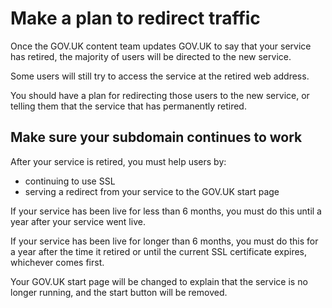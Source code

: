# Make a plan to redirect traffic

Once the GOV.UK content team updates GOV.UK to say that your service has retired, the majority of users will be directed 
to the new service.

Some users will still try to access the service at the retired web address.

You should have a plan for redirecting those users to the new service, or telling them that the service that has 
permanently retired.

## Make sure your subdomain continues to work

After your service is retired, you must help users by:

* continuing to use SSL
* serving a redirect from your service to the GOV.UK start page

If your service has been live for less than 6 months, you must do this until a year after your service went live.

If your service has been live for longer than 6 months, you must do this for a year after the time it retired or until 
the current SSL certificate expires, whichever comes first.

Your GOV.UK start page will be changed to explain that the service is no longer running, and the start button will be 
removed.
